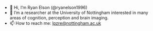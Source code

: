 - 👋 Hi, I’m Ryan Elson (@ryanelson1996)
- 👀 I’m a researcher at the University of Nottingham interested in many areas of cognition, perception and brain imaging.
- 📫 How to reach me: lpzre@nottingham.ac.uk

<!---
ryanelson1996/ryanelson1996 is a ✨ special ✨ repository because its `README.md` (this file) appears on your GitHub profile.
You can click the Preview link to take a look at your changes.
--->
